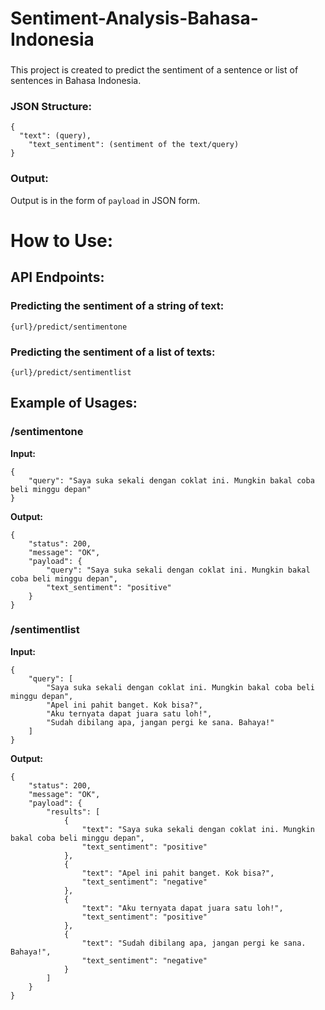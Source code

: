 # Sentiment-Analysis-Bahasa-Indonesia

###
This project is created to predict the sentiment of a sentence or list of sentences in Bahasa Indonesia.

### JSON Structure:
```
{
  "text": (query),
	"text_sentiment": (sentiment of the text/query)
}
```

### Output:
Output is in the form of ```payload``` in JSON form.

# How to Use:
## API Endpoints:
### Predicting the sentiment of a string of text:
``` {url}/predict/sentimentone ```
### Predicting the sentiment of a list of texts:
``` {url}/predict/sentimentlist ```

## Example of Usages:
### /sentimentone
**Input:**
```
{
	"query": "Saya suka sekali dengan coklat ini. Mungkin bakal coba beli minggu depan"
}
```
**Output:**
```
{
	"status": 200,
	"message": "OK",
	"payload": {
		"query": "Saya suka sekali dengan coklat ini. Mungkin bakal coba beli minggu depan",
		"text_sentiment": "positive"
	}
}
```
### /sentimentlist
**Input:**
```
{
	"query": [
		"Saya suka sekali dengan coklat ini. Mungkin bakal coba beli minggu depan",
		"Apel ini pahit banget. Kok bisa?",
		"Aku ternyata dapat juara satu loh!",
		"Sudah dibilang apa, jangan pergi ke sana. Bahaya!"
	]
}
```
**Output:**
```
{
	"status": 200,
	"message": "OK",
	"payload": {
		"results": [
			{
				"text": "Saya suka sekali dengan coklat ini. Mungkin bakal coba beli minggu depan",
				"text_sentiment": "positive"
			},
			{
				"text": "Apel ini pahit banget. Kok bisa?",
				"text_sentiment": "negative"
			},
			{
				"text": "Aku ternyata dapat juara satu loh!",
				"text_sentiment": "positive"
			},
			{
				"text": "Sudah dibilang apa, jangan pergi ke sana. Bahaya!",
				"text_sentiment": "negative"
			}
		]
	}
}
```





